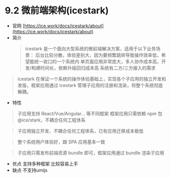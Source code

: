 <!--
 * @version: v0.0.1
 * @Author: hailong.chen
 * @Date: 2020-04-04 16:37:04
 * @LastEditors: hailong.chen
 * @LastEditTime: 2020-04-04 17:52:33
 * @Descripttion: 
 -->
# 9.2 微前端架构(icestark)
- 官网 [https://ice.work/docs/icestark/about](https://ice.work/docs/icestark/about)
- 简介
  >icestark 是一个面向大型系统的微前端解决方案，适用于以下业务场景：
  >后台比较分散，体验差别大，因为要频繁跳转导致操作效率低，希望能统一收口的一个系统内
  >单页面应用非常庞大，多人协作成本高，开发/构建时间长，依赖升级回归成本高
  >系统有二方/三方接入的需求

>icestark 在保证一个系统的操作体验基础上，实现各个子应用的独立开发和发版，框架应用通过 icestark 管理子应用的注册和渲染，将整个系统彻底解耦。

- 特性
>子应用支持 React/Vue/Angular... 等不同框架
>框架应用只需依赖 npm 包 @ice/stark，不耦合任何工程体系

>子应用独立开发、不耦合任何工程体系，已有应用迁移成本极低

>整个系统用户体验好，跟 SPA 应用基本一致

>子应用只需发布前端资源 bundle 即可，框架应用通过 bundle 渲染子应用

- 优点
  支持多种框架
  比较容易上手
- 缺点
  不支持umijs

